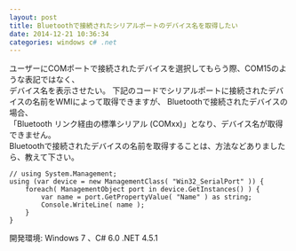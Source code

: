 ```yaml
---
layout: post
title: Bluetoothで接続されたシリアルポートのデバイス名を取得したい
date: 2014-12-21 10:36:34
categories: windows c# .net
---
```

<p>ユーザーにCOMポートで接続されたデバイスを選択してもらう際、COM15のような表記ではなく、<br>
デバイス名を表示させたい。
下記のコードでシリアルポートに接続されたデバイスの名前をWMIによって取得できますが、
Bluetoothで接続されたデバイスの場合、<br>
「Bluetooth リンク経由の標準シリアル (COMxx)」となり、デバイス名が取得できません。<br>
Bluetoothで接続されたデバイスの名前を取得することは、方法などありましたら、教えて下さい。</p>

```
// using System.Management;
using (var device = new ManagementClass( "Win32_SerialPort" )) {
    foreach( ManagementObject port in device.GetInstances() ) {
        var name = port.GetPropertyValue( "Name" ) as string;
        Console.WriteLine( name );
    }
}
```

<p>開発環境: Windows 7 、C# 6.0 .NET 4.5.1</p>
